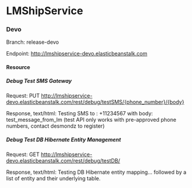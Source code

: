 # LMShipService

### Devo 

Branch: release-devo

Endpoint:  http://lmshipservice-devo.elasticbeanstalk.com

#### Resource

##### Debug Test SMS Gateway

Request: PUT http://lmshipservice-devo.elasticbeanstalk.com/rest/debug/testSMS/{phone_number}/{body}

Response, text/html: Testing SMS to : +11234567 with body: test_message_from_lm
(test API only works with pre-approved phone numbers, contact desmondz to register)

##### Debug Test DB Hibernate Entity Management

Request: GET http://lmshipservice-devo.elasticbeanstalk.com/rest/debug/testDB/

Response, text/html: Testing DB Hibernate entity mapping... followed by a list of entity and their underlying table.
